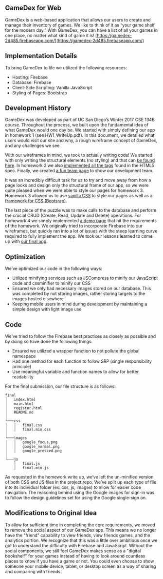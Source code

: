 ## GameDex for Web
GameDex is a web-based application that allows our users to create and manage their inventory of games. We like to think of it as “your game shelf for the modern day.” With GameDex, you can have a list of all your games in one place, no matter what kind of game it is!
[https://gamedex-2d485.firebaseapp.com/](https://gamedex-2d485.firebaseapp.com/)

## Implementation Details
To bring GameDex to life we utilized the following resources:
* Hosting: Firebase
* Database: Firebase
* Client-Side Scripting: Vanilla JavaScript
* Styling of Pages: Bootstrap

## Development History
GameDex was developed as part of UC San Diego’s Winter 2017 CSE 134B course. Throughout the process, we built upon the fundamental idea of what GameDex would one day be. We started with simply defining our app in homework 1 (see HW1_WriteUp.pdf). In this document, we detailed what users would visit our site and why, a rough wireframe concept of GameDex, and any challenges we see.

With our wireframes in mind, we took to actually writing code! We started with only writing the structural elements (no styling) and that can [be found here](../../public/wireframes). In homework 2 we also [implemented all the tags](../../public/tags) found in the HTML5 spec. Finally, we created [a fun team page](../../public/team.html) to show our development team.

It was an incredibly difficult task for us to try and move away from how a page looks and design only the structural frame of our app, so we were quite pleased when we were able to style our pages for homework 3. Homework 3 allowed us to use [vanilla CSS](../../public/vanilla) to style our pages as well as a [framework for CSS (Bootsrap)](../../public/bootstrap).

The last piece of the puzzle was to make calls to the database and perform the crucial CRUD (Create, Read, Update and Delete) operations. For homework 4 we simply implemented [a demo page](../../public/demo) that hit the requirements of the homework. We originally tried to incorporate Firebase into our wireframes, but quickly ran into a lot of issues with the steep learning curve required to fully implement the app. We took our lessons learned to come up with [our final app](../../public/final).

## Optimization
We’ve optimized our code in the following ways:
* Utilized minifying services such as JSCompress to minify our JavaScript code and cssminifier to minify our CSS
* Ensured we only had necessary images stored on our database. This was completed by not storing images, rather storing targets to the images hosted elsewhere
* Keeping mobile users in mind during development by maintaining a simple design with light image use

## Code
We’ve tried to follow the Firebase best practices as closely as possible and by doing so have done the following things:
* Ensured we utilized a wrapper function to not pollute the global namespace
* Had one method for each function to follow SRP (single responsibility principle)
* Use meaningful variable and function names to allow for better readability

For the final submission, our file structure is as follows:
```
final
│   index.html
│   main.html
│   register.html
│   README.md
│
└───css
│   │   final.css
│   │   final.min.css
│
└───images
│   │   google_focus.png
│   │   google_normal.png
│   │   google_pressed.png
│
└───js
    │   final.js
    │   final.min.js
```

As requested in the homework write up, we’ve left the un-minified version of both CSS and JS files in the project repo. We’ve split up each type of file into its individual folder (ex: css, js, images) to allow for easier code navigation. The reasoning behind using the Google images for sign-in was to follow the design guidelines set for using the Google single-sign on.


## Modifications to Original Idea
To allow for sufficient time in completing the core requirements, we moved to remove the social aspect of our GameDex app. This means we no longer have the "friend" capability to view friends, view friends games, and the analytics portion. We recognize that this was a little over ambitious once we got to understand the difficulty with Firebase and JavaScript. Without the social components, we still feel GameDex makes sense as a "digital bookshelf" for your games instead of having to look around countless places to know if you have a game or not. You could even choose to show someone your mobile device, tablet, or desktop screen as a way of sharing and comparing with friends.
